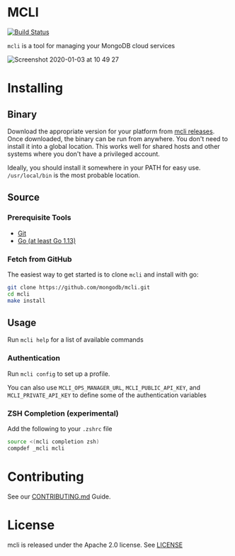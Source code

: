 # MCLI
[![Build Status](https://cloud.drone.io/api/badges/mongodb/mcli/status.svg)](https://cloud.drone.io/mongodb/mcli)

`mcli` is a tool for managing your MongoDB cloud services

![Screenshot 2020-01-03 at 10 49 27](https://user-images.githubusercontent.com/461027/73472371-d6656480-4382-11ea-8bfb-535d91cf1fb4.png)

# Installing
## Binary
Download the appropriate version for your platform from [mcli releases](https://github.com/mongodb/mcli/releases). 
Once downloaded, the binary can be run from anywhere.
You don't need to install it into a global location. 
This works well for shared hosts and other systems where you don't have a privileged account.

Ideally, you should install it somewhere in your PATH for easy use. `/usr/local/bin` is the most probable location.

## Source 

### Prerequisite Tools 
- [Git](https://git-scm.com/)
- [Go (at least Go 1.13)](https://golang.org/dl/)

### Fetch from GitHub 
The easiest way to get started is to clone `mcli` and install with go:

```bash
git clone https://github.com/mongodb/mcli.git
cd mcli
make install
```

## Usage

Run `mcli help` for a list of available commands

### Authentication
Run `mcli config` to set up a profile.

You can also use `MCLI_OPS_MANAGER_URL`, `MCLI_PUBLIC_API_KEY`, and `MCLI_PRIVATE_API_KEY` to define some of the authentication variables

### ZSH Completion (experimental)
Add the following to your `.zshrc` file

```bash
source <(mcli completion zsh)
compdef _mcli mcli
```

# Contributing

See our [CONTRIBUTING.md](CONTRIBUTING.md) Guide.

# License

mcli is released under the Apache 2.0 license. See [LICENSE](LICENSE)
